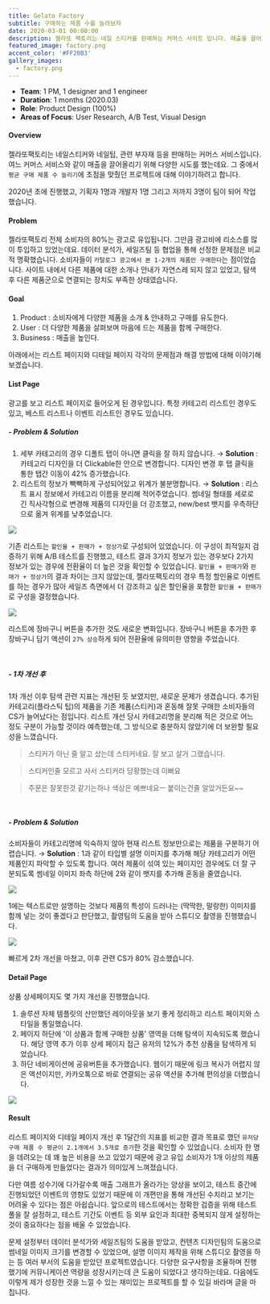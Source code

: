 ```yaml
---
title: Gelato Factory
subtitle: 구매하는 제품 수를 늘려보자
date: 2020-03-01 00:00:00
description: 젤라또 팩토리는 네일 스티커를 판매하는 커머스 사이트 입니다. 매출을 끌어올리기 위해 했던 다양한 시도 중 하나인 '평균 구매 제품 수 늘리기' 프로젝트로, 매출 증대에 기여한 경험입니다.
featured_image: factory.png
accent_color: '#FF20B3'
gallery_images:
  - factory.png
---
```

* **Team**: 1 PM, 1 designer and 1 engineer
* **Duration**: 1 months (2020.03)
* **Role**: Product Design (100%)
* **Areas of Focus**: User Research, A/B Test, Visual Design

#### Overview
젤라또팩토리는 네일스티커와 네일팁, 관련 부자재 등을 판매하는 커머스 서비스입니다. 여느 커머스 서비스와 같이 매출을 끌어올리기 위해 다양한 시도를 했는데요. 그 중에서 ```평균 구매 제품 수 늘리기```에 초점을 맞췄던 프로젝트에 대해 이야기하려고 합니다.

2020년 초에 진행했고, 기획자 1명과 개발자 1명 그리고 저까지 3명이 팀이 되어 작업했습니다.

#### Problem
젤라또팩토리 전체 소비자의 80%는 광고로 유입됩니다. 그만큼 광고비에 리소스를 많이 투입하고 있었는데요. 데이터 분석가, 세일즈팀 등 협업을 통해 선정한 문제점은 비교적 명확했습니다. 소비자들이 ```카탈로그 광고에서 본 1-2개의 제품만 구매한다```는 점이었습니다. 사이트 내에서 다른 제품에 대한 소개나 안내가 자연스레 되지 않고 있었고, 탐색 후 다른 제품군으로 연결되는 장치도 부족한 상태였습니다.

#### Goal
1. Product : 소비자에게 다양한 제품을 소개 & 안내하고 구매를 유도한다. 
2. User : 더 다양한 제품을 살펴보며 마음에 드는 제품을 함께 구매한다.
3. Business : 매출을 높인다.

아래에서는 리스트 페이지와 디테일 페이지 각각의 문제점과 해결 방법에 대해 이야기해보겠습니다.

#### List Page
<!-- [IMG] before 리스트 유형 (베스트, 카테고리, 이벤트 리스트) -->
<!-- <br> -->
광고를 보고 리스트 페이지로 들어오게 된 경우입니다. 특정 카테고리 리스트인 경우도 있고, 베스트 리스트나 이벤트 리스트인 경우도 있습니다.

<!-- ##### - GOAL
1. 다른 카테고리도 탐색하도록 유도합니다.
2. '팁'이라는 새로운 제품이 출시되었는데, 사이트 내에서 자연스럽게 소개합니다. -->

##### - Problem & Solution

1.  세부 카테고리의 경우 디폴트 탭이 아니면 클릭을 잘 하지 않습니다. → **Solution** : 카테고리 디자인을 더 Clickable한 안으로 변경합니다. 디자인 변경 후 탭 클릭을 통한 탭간 이동이 42% 증가했습니다.
2. 리스트의 정보가 빽빽하게 구성되어있고 위계가 불분명합니다. → **Solution** : 리스트 표시 정보에서 카테고리 이름을 분리해 적어주었습니다. 썸네일 형태를 세로로 긴 직사각형으로 변경해 제품의 디자인을 더 강조했고, new/best 뱃지를 우측하단으로 옮겨 위계를 낮추었습니다.

![](/images/projects/06_factory/02.png)

기존 리스트는 ```할인율 + 판매가 + 정상가```로 구성되어 있었습니다. 이 구성이 최적일지 검증하기 위해 A/B 테스트를 진행했고, 테스트 결과 3가지 정보가 있는 경우보다 2가지 정보가 있는 경우에 전환율이 더 높은 것을 확인할 수 있었습니다. ```할인율 + 판매가```와 ```판매가 + 정상가```의 결과 차이는 크지 않았는데, 젤라또팩토리의 경우 특정 할인율로 이벤트를 하는 경우가 많아 세일즈 측면에서 더 강조하고 싶은 할인율을 포함한 ```할인율 + 판매가```로 구성을 결정했습니다.

![](/images/projects/06_factory/03.png)

리스트에 장바구니 버튼을 추가한 것도 새로운 변화입니다. 장바구니 버튼을 추가한 후 장바구니 담기 액션이 ```27% 상승```하게 되어 전환율에 유의미한 영향을 주었습니다.

<br>


##### - 1차 개선 후
1차 개선 이후 탐색 관련 지표는 개선된 듯 보였지만, 새로운 문제가 생겼습니다. 추가된 카테고리(플라스틱 팁)의 제품을 기존 제품(스티커)과 혼동해 잘못 구매한 소비자들의 CS가 늘어났다는 점입니다. 리스트 개선 당시 카테고리명을 분리해 적은 것으로 어느 정도 구분이 가능할 것이라 예측했는데, 그 방식으로 충분하지 않았기에 더 보완할 필요성을 느꼈습니다.

> 스티커가 아닌 줄 알고 샀는데 스티커네요. 잘 보고 살거 그랬습니다.

> 스티커인줄 모르고 사서 스티커라 당황했는데 이뻐요

> 주문은 잘못한것 같기는하나 색상은 예쁘네요ㅡ 붙이는건줄 알았거든요~~

<br>

##### - Problem & Solution

소비자들이 카테고리명에 익숙하지 않아 현재 리스트 정보만으로는 제품을 구분하기 어렵습니다. → **Solution** : 1과 같이 타입별 설명 이미지를 추가해 해당 카테고리가 어떤 제품인지 파악할 수 있도록 합니다. 여러 제품이 섞여 있는 페이지인 경우에도 더 잘 구분되도록 썸네일 이미지 좌측 하단에 2와 같이 뱃지를 추가해 혼동을 줄였습니다.

![](/images/projects/06_factory/04.png)

1에는 텍스트로만 설명하는 것보다 제품의 특성이 드러나는 (딱딱한, 말랑한) 이미지를 함께 넣는 것이 좋겠다고 판단했고, 촬영팀의 도움을 받아 스튜디오 촬영을 진행했습니다.

![](/images/projects/06_factory/06.png)

빠르게 2차 개선을 마쳤고, 이후 관련 CS가 80% 감소했습니다.

#### Detail Page

상품 상세페이지도 몇 가지 개선을 진행했습니다. 
1. 솔루션 자체 템플릿의 산만했던 레이아웃을 보기 좋게 정리하고 리스트 페이지와 스타일을 통일했습니다. 
2. 페이지 하단에 '이 상품과 함께 구매한 상품' 영역을 더해 탐색이 지속되도록 했습니다. 해당 영역 추가 이후 상세 페이지 접근 유저의 12%가 추천 상품을 탐색하게 되었습니다. 
3. 하단 네비게이션에 공유버튼을 추가했습니다. 웹이기 때문에 링크 복사가 어렵지 않은 액션이지만, 카카오톡으로 바로 연결되는 공유 액션을 추가해 편의성을 더했습니다.

![](/images/projects/06_factory/05.png)



#### Result
리스트 페이지와 디테일 페이지 개선 후 1달간의 지표를 비교한 결과 목표로 했던 ```유저당 구매 제품 수 평균이 2.1개에서 3.5개로 증가```한 것을 확인할 수 있었습니다. 소비자 한 명을 데려오는 데 꽤 높은 비용을 쓰고 있었기 때문에 광고 유입 소비자가 1개 이상의 제품을 더 구매하게 만들었다는 결과가 의미있게 느껴졌습니다.

다만 여름 성수기에 다가갈수록 매출 그래프가 올라가는 양상을 보이고, 테스트 중간에 진행되었던 이벤트의 영향도 있었기 때문에 이 개편만을 통해 개선된 수치라고 보기는 어려울 수 있다는 점은 아쉽습니다. 앞으로의 테스트에서는 정확한 검증을 위해 테스트 풀을 잘 설정하고, 테스트 기간도 이벤트 등 외부 요인과 최대한 중복되지 않게 설정하는 것이 중요하다는 점을 배울 수 있었습니다. 

문제 설정부터 데이터 분석가와 세일즈팀의 도움을 받았고, 컨텐츠 디자인팀의 도움으로 썸네일 이미지 크기를 변경할 수 있었으며, 설명 이미지 제작을 위해 스튜디오 촬영을 하는 등 여러 부서의 도움을 받았던 프로젝트였습니다. 다양한 요구사항을 조율하며 진행했기에 커뮤니케이션 역량을 성장시키는데 큰 도움이 되었다고 생각하는데요. 다음에도 이렇게 제가 성장한 것을 느낄 수 있는 재미있는 프로젝트를 할 수 있길 바라며 글을 마칩니다.